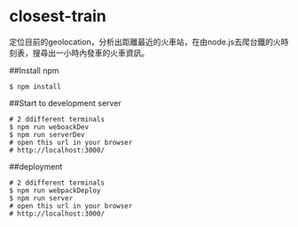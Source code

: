 # closest-train
定位目前的geolocation，分析出距離最近的火車站，在由node.js去爬台鐵的火時刻表，搜尋出一小時內發車的火車資訊。

##Install npm
``` text
$ npm install
```

##Start to development server

``` text
# 2 ddifferent terminals  
$ npm run weboackDev
$ npm run serverDev
# open this url in your browser
# http://localhost:3000/
```
##deployment

``` text
# 2 ddifferent terminals  
$ npm run webpackDeploy
$ npm run server
# open this url in your browser
# http://localhost:3000/
```
